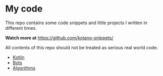 # My code

This repo contains some code snippets and little projects
I written in different times.

__Watch more at__ https://github.com/kotano-snippets/

All contents of this repo should not be treated as serious real
world code.

* [Kotlin](./Kotlin)
* [Bots](./Bots)
* [Algorithms](./Algorithms)
